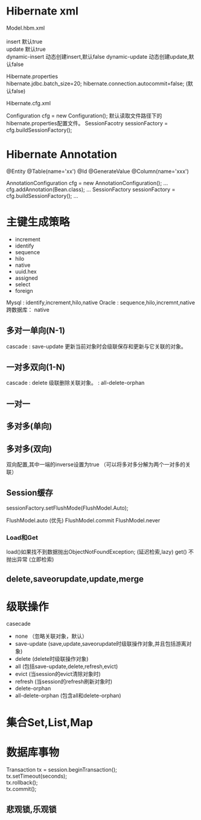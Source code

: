 # Hibernate xml  

Model.hbm.xml  
  <property>  
     insert  默认true    
     update  默认true  
  <class>
     dynamic-insert  动态创建insert,默认false
     dynamic-update  动态创建update,默认false  
    
Hibernate.properties  
hibernate.jdbc.batch_size=20; 
hibernate.connection.autocommit=false; (默认false) 


Hibernate.cfg.xml


Configuration cfg = new Configuration();   默认读取文件路径下的hibernate.properties配置文件。
SessionFacotry sessionFactory = cfg.buildSessionFactory();


# Hibernate Annotation

@Entity
@Table(name='xx')
@Id
@GenerateValue
@Column(name='xxx')
 

AnnotationConfiguration cfg = new AnnotationConfiguration();
...
cfg.addAnnotation(Bean.class);
...
SessionFactory sessionFactory = cfg.buildSessionFactory();
...


# 主键生成策略
* increment
* identify
* sequence
* hilo
* native
* uuid.hex
* assigned
* select
* foreign


Mysql : identify,increment,hilo,native
Oracle : sequence,hilo,incremnt,native
跨数据库： native


## 多对一单向(N-1)
<many-to-one name='' column='' class='' lazy='' not-null='' cascade='' />  
 cascade : save-update 更新当前对象时会级联保存和更新与它关联的对象。  
 

## 一对多双向(1-N)
<set name='' cascade='' inverse=''>  
  <key column='' />  
  <one-to-many class='' />  
</set>

 cascade : delete 级联删除关联对象。
         : all-delete-orphan
 
## 一对一
<one-to-one name='' class='' property-ref='' cascade='' />

## 多对多(单向)
<set name='' table='' lazy='' cascade=''>  
  <key='' />  
  <many-to-many class='' column='' />  
</set>  

## 多对多(双向)    
双向配置<set>,其中一端的inverse设置为true   （可以将多对多分解为两个一对多的关联）



## Session缓存
sessionFactory.setFlushMode(FlushModel.Auto);

FlushModel.auto  (优先)
FlushModel.commit
FlushModel.never

### Load和Get

load()如果找不到数据抛出ObjectNotFoundException;   (延迟检索,lazy)
get() 不抛出异常   (立即检索)

## delete,saveorupdate,update,merge

# 级联操作
 casecade  
* none  （忽略关联对象，默认）  
* save-update   (save,update,saveorupdate时级联操作对象,并且包括游离对象)  
* delete (delete时级联操作对象)  
* all (包括save-update,delete,refresh,evict)  
* evict (当session的evict清除对象时)  
* refresh (当session的refresh刷新对象时)  
* delete-orphan  
* all-delete-orphan  (包含all和delete-orphan)  

# 集合Set,List,Map


# 数据库事物
Transaction tx = session.beginTransaction();  
tx.setTimeout(seconds);    
tx.rollback();  
tx.commit();  

## 悲观锁,乐观锁
  



 